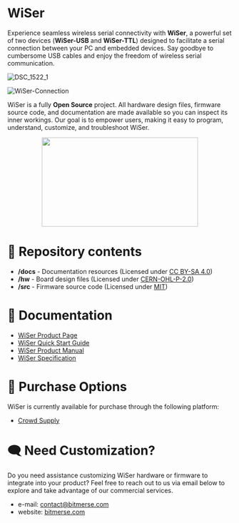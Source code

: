 # WiSer

Experience seamless wireless serial connectivity with **WiSer**, a powerful set of two devices (**WiSer-USB** and **WiSer-TTL**) designed to facilitate a serial connection between your PC and embedded devices. Say goodbye to cumbersome USB cables and enjoy the freedom of wireless serial communication.

![DSC_1522_1](https://github.com/bitmerse/WiSer/assets/6021718/171ff8f4-fd6d-4ad0-8b3e-f40dc9aa29e4)

![WiSer-Connection](https://github.com/bitmerse/WiSer/assets/6021718/eb8f5d27-f75d-4751-bf80-d7085f03b8ac)

WiSer is a fully **Open Source** project. All hardware design files, firmware source code, and documentation are made available so you can inspect its inner workings. Our goal is to empower users, making it easy to program, understand, customize, and troubleshoot WiSer.

<p align="center">
  <img width="350" height="200" src="https://github.com/bitmerse/WiSer/assets/87270487/77cb28ce-19c8-498e-b7b4-41f9ab5fa522">
</p>

# :file_folder: Repository contents
  - **/docs** - Documentation resources (Licensed under [CC BY-SA 4.0](docs/LICENSE))
  - **/hw** - Board design files (Licensed under [CERN-OHL-P-2.0](hw/LICENSE))
  - **/src** - Firmware source code (Licensed under [MIT](src/LICENSE))

# :blue_book: Documentation
  - [WiSer Product Page](https://bitmerse.com/products/wiser/)
  - [WiSer Quick Start Guide](https://bitmerse.gitbook.io/wiser-quick-start-guide/)
  - [WiSer Product Manual](https://bitmerse.gitbook.io/wiser-product-manual/)
  - [WiSer Specification](https://bitmerse.gitbook.io/wiser-product-spec-sheet/)

# :shopping_cart: Purchase Options
WiSer is currently available for purchase through the following platform:
 - [Crowd Supply](https://www.crowdsupply.com/bitmerse/wiser)

# :left_speech_bubble: Need Customization?
Do you need assistance customizing WiSer hardware or firmware to integrate into your product? Feel free to reach out to us via email below to explore and take advantage of our commercial services.
- e-mail: [contact@bitmerse.com](mailto:contact@bitmerse.com)
- website: [bitmerse.com](https://www.bitmerse.com)
